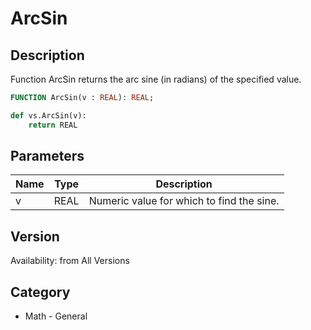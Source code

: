 # ArcSin

## Description
Function ArcSin returns the arc sine (in radians) of the specified value.

```pascal
FUNCTION ArcSin(v : REAL): REAL;
```

```python
def vs.ArcSin(v):
    return REAL
```

## Parameters
|Name|Type|Description|
|---|---|---|
|v|REAL|Numeric value for which to find the sine.|

## Version
Availability: from All Versions

## Category
* Math - General

